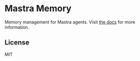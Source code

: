 # Mastra Memory

Memory management for Mastra agents. Visit [the docs](https://mastra.ai/docs/agents/01-agent-memory) for more information.

## License

MIT
